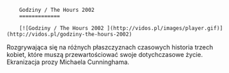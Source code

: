 
        Godziny / The Hours 2002 
        =============
        
        [![Godziny / The Hours 2002 ](http://vidos.pl/images/player.gif)](http://vidos.pl/godziny-the-hours-2002)
        
        
 Rozgrywająca się na różnych płaszczyznach czasowych historia trzech kobiet, które muszą przewartościować swoje dotychczasowe życie. Ekranizacja prozy Michaela Cunninghama.
    